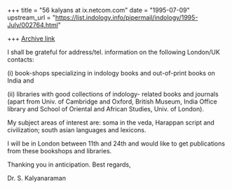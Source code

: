 +++
title = "56 kalyans at ix.netcom.com"
date = "1995-07-09"
upstream_url = "https://list.indology.info/pipermail/indology/1995-July/002764.html"

+++
[Archive link](https://list.indology.info/pipermail/indology/1995-July/002764.html)

I shall be grateful for address/tel. information on 
the following London/UK contacts: 

(i) book-shops specializing in indology books and 
out-of-print books on India and 

(ii) libraries with good collections of indology- 
related books and journals (apart from Univ. of 
Cambridge and Oxford, British Museum, India Office 
library and School of Oriental and African Studies, 
Univ. of London).

My subject areas of interest are: soma in the veda,
Harappan script and civilization; south asian 
languages and lexicons.

I will be in London between 11th and 24th and would 
like to get publications from these bookshops and 
libraries.

Thanking you in anticipation. Best regards,

Dr. S. Kalyanaraman





